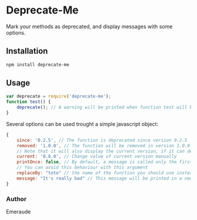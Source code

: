 # Deprecate-Me

Mark your methods as deprecated, and display messages with some options.

## Installation

```bash
npm install deprecate-me
```

## Usage

```javascript
var deprecate = require('deprecate-me');
function test() {
	deprecate(); // A warning will be printed when function test will be called for the first time
}
```

Several options can be used trought a simple javascript object:

```javascript
{
	since: '0.2.5', // The function is deprecated since version 0.2.5
	removed: '1.0.0', // The function will be removed in version 1.0.0
	// Note that it will also display the current version, if it can detect it
	current: '0.8.0', // Change value of current version manually
	printOnce: false, // By default, a message is called only the first time you call the function
	// You can avoid this behaviour with this argument
	replaceBy: "toto" // the name of the function you should use instead of the deprecated function
	message: "It's really bad" // This message will be printed in a new line
}
```

### Author

Emeraude
